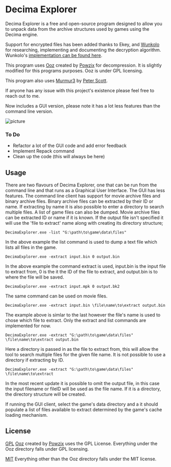 
# Decima Explorer


Decima Explorer is a free and open-source program designed to allow you to unpack data from the archive structures used by games using the Decima engine.

Support for encrypted files has been added thanks to Ekey, and [Wunkolo](https://github.com/Wunkolo) for researching, implementing and documenting the decryption algorithm. Wunkolo's [implementation can be found here](https://github.com/Wunkolo/DecimaTools).

This program uses [Ooz](https://github.com/powzix/ooz) created by [Powzix](https://github.com/powzix) for decompression. It is slightly modified for this programs purposes. Ooz is under GPL licensing.

This program also uses [Murmur3](https://github.com/PeterScott/murmur3) by [Peter Scott](https://github.com/PeterScott).

If anyone has any issue with this project's existence please feel free to reach out to me.

Now includes a GUI version, please note it has a lot less features than the command line version.

![picture](https://github.com/Jayveer/Decima-Explorer/blob/master/gui.png?raw=true)

### To Do
 - Refactor a lot of the GUI code and add error feedback
 - Implement Repack command
 - Clean up the code (this will always be here)

##  Usage

There are two flavours of Decima Explorer, one that can be run from the command line and that runs as a Graphical User Interface. The GUI has less features. The command line client has support for movie archive files and binary archive files. Binary archive files can be extracted by their ID or name. If extracting by name it is also possible to enter a directory to search multiple files. A list of game files can also be dumped. Movie archive files can be extracted ID or name if it is known. If the output file isn't specified it will use the 'file to extract' name along with creating its directory structure;

```
DecimaExplorer.exe -list "G:\path\to\game\data\files"
```
In the above example the list command is used to dump a text file which lists all files in the game.

```
DecimaExplorer.exe -extract input.bin 0 output.bin
```
In the above example the command extract is used, input.bin is the input file to extract from, 0 is the it the ID of the file to extract, and output.bin is to where the file will be saved.

```
DecimaExplorer.exe -extract input.mpk 0 output.bk2
```
The same command can be used on movie files.

```
DecimaExplorer.exe -extract input.bin \file\name\to\extract output.bin
```
The example above is simlar to the last however the file's name is used to chose which file to extract. Only the extract and list commands are implemented for now.

```
DecimaExplorer.exe -extract "G:\path\to\game\data\files" \file\name\to\extract output.bin
```
Here a directory is passed in as the file to extract from, this will allow the tool to search multiple files for the given file name. It is not possible to use a directory if extracting by ID.

```
DecimaExplorer.exe -extract "G:\path\to\game\data\files" \file\name\to\extract
```
In the most recent update it is possible to omit the output file, in this case the input filename or fileID will be used as the file name. If it is a directory, the directory structure will be created.

If running the GUI client, select the game's data directory and a it should populate a list of files available to extract determined by the game's cache loading mechanism.

## License
[GPL](ooz/LICENSE.md)
[Ooz](https://github.com/powzix/ooz) created by [Powzix](https://github.com/powzix) uses the GPL License. Everything under the Ooz directory falls under GPL licensing.

[MIT](LICENSE.md)
Everything other than the Ooz directory falls under the MIT license.